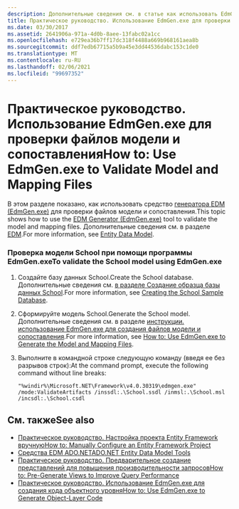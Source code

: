 ```yaml
---
description: Дополнительные сведения см. в статье как использовать EdmGen.exe для проверки файлов модели и сопоставления.
title: Практическое руководство. Использование EdmGen.exe для проверки файлов модели и сопоставления
ms.date: 03/30/2017
ms.assetid: 2641906a-971a-4d0b-8aee-13fabc02a1cc
ms.openlocfilehash: e729ea36b7ff17dc318f4488a669b968161aea8b
ms.sourcegitcommit: ddf7edb67715a5b9a45e3dd44536dabc153c1de0
ms.translationtype: MT
ms.contentlocale: ru-RU
ms.lasthandoff: 02/06/2021
ms.locfileid: "99697352"
---
```

# <a name="how-to-use-edmgenexe-to-validate-model-and-mapping-files"></a><span data-ttu-id="15e6c-103">Практическое руководство. Использование EdmGen.exe для проверки файлов модели и сопоставления</span><span class="sxs-lookup"><span data-stu-id="15e6c-103">How to: Use EdmGen.exe to Validate Model and Mapping Files</span></span>

<span data-ttu-id="15e6c-104">В этом разделе показано, как использовать средство [генератора EDM (EdmGen.exe)](edm-generator-edmgen-exe.md) для проверки файлов модели и сопоставления.</span><span class="sxs-lookup"><span data-stu-id="15e6c-104">This topic shows how to use the [EDM Generator (EdmGen.exe)](edm-generator-edmgen-exe.md) tool to validate the model and mapping files.</span></span> <span data-ttu-id="15e6c-105">Дополнительные сведения см. в разделе [EDM](../entity-data-model.md).</span><span class="sxs-lookup"><span data-stu-id="15e6c-105">For more information, see [Entity Data Model](../entity-data-model.md).</span></span>  
  
### <a name="to-validate-the-school-model-using-edmgenexe"></a><span data-ttu-id="15e6c-106">Проверка модели School при помощи программы EdmGen.exe</span><span class="sxs-lookup"><span data-stu-id="15e6c-106">To validate the School model using EdmGen.exe</span></span>  
  
1. <span data-ttu-id="15e6c-107">Создайте базу данных School.</span><span class="sxs-lookup"><span data-stu-id="15e6c-107">Create the School database.</span></span> <span data-ttu-id="15e6c-108">Дополнительные сведения см. [в разделе Создание образца базы данных School](/previous-versions/dotnet/netframework-4.0/bb399731(v=vs.100)).</span><span class="sxs-lookup"><span data-stu-id="15e6c-108">For more information, see [Creating the School Sample Database](/previous-versions/dotnet/netframework-4.0/bb399731(v=vs.100)).</span></span>  
  
2. <span data-ttu-id="15e6c-109">Сформируйте модель School.</span><span class="sxs-lookup"><span data-stu-id="15e6c-109">Generate the School model.</span></span> <span data-ttu-id="15e6c-110">Дополнительные сведения см. в разделе [инструкции. использование EdmGen.exe для создания файлов модели и сопоставления](how-to-use-edmgen-exe-to-generate-the-model-and-mapping-files.md).</span><span class="sxs-lookup"><span data-stu-id="15e6c-110">For more information, see [How to: Use EdmGen.exe to Generate the Model and Mapping Files](how-to-use-edmgen-exe-to-generate-the-model-and-mapping-files.md).</span></span>  
  
3. <span data-ttu-id="15e6c-111">Выполните в командной строке следующую команду (введя ее без разрывов строк):</span><span class="sxs-lookup"><span data-stu-id="15e6c-111">At the command prompt, execute the following command without line breaks:</span></span>  
  
    ```console
    "%windir%\Microsoft.NET\Framework\v4.0.30319\edmgen.exe" /mode:ValidateArtifacts /inssdl:.\School.ssdl /inmsl:.\School.msl /incsdl:.\School.csdl  
    ```  
  
## <a name="see-also"></a><span data-ttu-id="15e6c-112">См. также</span><span class="sxs-lookup"><span data-stu-id="15e6c-112">See also</span></span>

- <span data-ttu-id="15e6c-113">[Практическое руководство. Настройка проекта Entity Framework вручную](/previous-versions/dotnet/netframework-4.0/bb738546(v=vs.100))</span><span class="sxs-lookup"><span data-stu-id="15e6c-113">[How to: Manually Configure an Entity Framework Project](/previous-versions/dotnet/netframework-4.0/bb738546(v=vs.100))</span></span>
- <span data-ttu-id="15e6c-114">[Средства EDM ADO.NET](/previous-versions/dotnet/netframework-4.0/bb399249(v=vs.100))</span><span class="sxs-lookup"><span data-stu-id="15e6c-114">[ADO.NET Entity Data Model Tools](/previous-versions/dotnet/netframework-4.0/bb399249(v=vs.100))</span></span>
- <span data-ttu-id="15e6c-115">[Практическое руководство. Предварительное создание представлений для повышения производительности запросов](/previous-versions/dotnet/netframework-4.0/bb896240(v=vs.100))</span><span class="sxs-lookup"><span data-stu-id="15e6c-115">[How to: Pre-Generate Views to Improve Query Performance](/previous-versions/dotnet/netframework-4.0/bb896240(v=vs.100))</span></span>
- [<span data-ttu-id="15e6c-116">Практическое руководство. Использование EdmGen.exe для создания кода объектного уровня</span><span class="sxs-lookup"><span data-stu-id="15e6c-116">How to: Use EdmGen.exe to Generate Object-Layer Code</span></span>](how-to-use-edmgen-exe-to-generate-object-layer-code.md)
